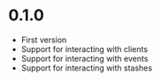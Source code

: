# 0.1.0
* First version
* Support for interacting with clients
* Support for interacting with events
* Support for interacting with stashes
